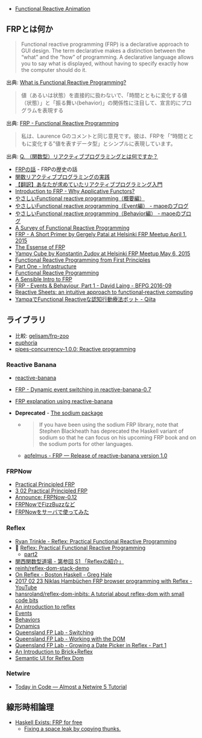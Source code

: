 * [Functional Reactive Animation](http://conal.net/papers/icfp97/)

## FRPとは何か

> Functional reactive programming (FRP) is a declarative approach to GUI design. The term declarative makes a distinction between the “what” and the “how” of programming. A declarative language allows you to say what is displayed, without having to specify exactly how the computer should do it.

出典: [What is Functional Reactive Programming?](http://elm-lang.org/learn/What-is-FRP.elm)

> 値（あるいは状態）を直接的に扱わないで、「時間とともに変化する値（状態）」と「振る舞い(behavior)」の関係性に注目して、宣言的にプログラムを表現する

出典: [FRP - Functional Reactive Programming](http://www.slideshare.net/kamimuraryo/frp-functional-reactive-programming)

> 私は、Laurence Gのコメントと同じ意見です。彼は、FRPを「“時間とともに変化する”値を表すデータ型」とシンプルに表現しています。

出典: [Q. （関数型）リアクティブプログラミングとは何ですか？](http://postd.cc/what-is-functional-reactive-programming/)

* [FRPの話](http://maoe.hatenadiary.jp/entry/2012/12/24/011414) - FRPの歴史の話
* [関数リアクティブプログラミングの実践](http://www.kotha.net/misc/fpm2012/frptalk.html)
* [【翻訳】あなたが求めていたリアクティブプログラミング入門](http://ninjinkun.hatenablog.com/entry/introrxja)
* [Introduction to FRP - Why Applicative Functors?](http://apfelmus.nfshost.com/blog/2011/05/06-frp-why-functors.html)
* [やさしいFunctional reactive programming（概要編）](http://maoe.hatenadiary.jp/entry/20100109/1263059731)
* [やさしいFunctional reactive programming（Event編） - maoeのブログ](http://maoe.hatenadiary.jp/entry/20100116/1263661213)
* [やさしいFunctional reactive programming（Behavior編） - maoeのブログ](http://maoe.hatenadiary.jp/entry/20100123/1264225964)
* [A Survey of Functional Reactive Programming](http://www.cs.rit.edu/~eca7215/frp-independent-study/Survey.pdf)
* [FRP - A Short Primer by Gergely Patai at Helsinki FRP Meetup April 1, 2015](https://www.youtube.com/watch?v=_BICQhz6tkM&feature=youtu.be&list=PL3FxNVzVB9HJXCXlEDi3-mzx_Lw_pP11j)
* [The Essense of FRP](http://begriffs.com/posts/2015-07-22-essence-of-frp.html)
* [Yampy Cube by Konstantin Zudov at Helsinki FRP Meetup May 6, 2015](https://www.youtube.com/watch?v=T7XwTolu9YI)
* [Functional Reactive Programming from First Principles](http://haskell.cs.yale.edu/?post_type=publication&p=200)
* [Part One - Infrastructure](http://zyghost.com/series/odin/part-one/)
* [Functional Reactive Programming](http://bobkonf.de/2016/apfelmus.html)
* [A Sensible Intro to FRP](https://begriffs.com/posts/2016-07-27-tikhon-on-frp.html)
* [FRP - Events & Behaviour, Part 1 - David Laing - BFPG 2016-09](https://www.youtube.com/watch?v=GXW1jBijhlk)
* [Reactive Sheets: an intuitive approach to functional‐reactive computing](https://www.youtube.com/watch?v=9qBYatgAzXg)
* [YampaでFunctional Reactiveな認知行動療法ボット - Qiita](https://qiita.com/makoraru/items/596729de09d6aeb81e5a)

## ライブラリ
* 比較: [gelisam/frp-zoo](https://github.com/gelisam/frp-zoo)
* [euphoria](https://hackage.haskell.org/package/euphoria)
* [pipes-concurrency-1.0.0: Reactive programming](http://www.haskellforall.com/2013/04/pipes-concurrency-100-reactive.html)

### Reactive Banana
* [reactive-banana](https://hackage.haskell.org/package/reactive-banana)
* [FRP - Dynamic event switching in reactive-banana-0.7](http://apfelmus.nfshost.com/blog/2012/09/03-frp-dynamic-event-switching-0-7.html)
* [FRP explanation using reactive-banana](https://wiki.haskell.org/FRP_explanation_using_reactive-banana)

* **Deprecated** - [The sodium package](http://hackage.haskell.org/package/sodium)
  * > If you have been using the sodium FRP library, note that Stephen Blackheath has deprecated the Haskell variant of sodium so that he can focus on his upcoming FRP book and on the sodium ports for other languages.
  * [apfelmus - FRP — Release of reactive-banana version 1.0](http://apfelmus.nfshost.com/blog/2015/10/29-frp-banana-1-0.html)

### FRPNow
* [Practical Principled FRP](http://www.cse.chalmers.se/~atze/papers/prprfrp.pdf)
* [3 02 Practical Principled FRP](https://www.youtube.com/watch?v=WajfYdqCeAM)
* [Announce: FRPNow-0.12](https://www.reddit.com/r/haskell/comments/3ddn1b/announce_frpnow012/)
* [FRPNowでFizzBuzzなど](http://qiita.com/as_capabl/items/ae7cca3343731d303b49)
* [FRPNowをサーバで使ってみた](http://qiita.com/asukamirai/items/d23c34a71d72d077e39d)

### Reflex
* [Ryan Trinkle - Reflex: Practical Functional Reactive Programming](https://www.youtube.com/watch?v=dOy7zIk3IUI)
* 🎥 [Reflex: Practical Functional Reactive Programming](https://www.youtube.com/watch?v=mYvkcskJbc4)
  * [part2](https://www.youtube.com/watch?v=3qfc9XFVo2c)
* [関西関数型道場 - 第参回 S1 「Reflexの紹介」](https://www.youtube.com/watch?v=G24P2kR8O_w)
* [reinh/reflex-dom-stack-demo](https://github.com/reinh/reflex-dom-stack-demo)
* [On Reflex - Boston Haskell - Greg Hale](https://www.youtube.com/watch?v=MfXxuy_CJSk)
* [2017 02 23 Niklas Hambüchen FRP browser programming with Reflex - YouTube](https://www.youtube.com/watch?v=dNGClNsnn24)
* [hansroland/reflex-dom-inbits: A tutorial about reflex-dom with small code bits](https://github.com/hansroland/reflex-dom-inbits)
* [An introduction to reflex](https://blog.qfpl.io/posts/reflex/basics/introduction/)
* [Events](https://blog.qfpl.io/posts/reflex/basics/events/)
* [Behaviors](https://blog.qfpl.io/posts/reflex/basics/behaviors/)
* [Dynamics](https://blog.qfpl.io/posts/reflex/basics/dynamics/)
* [Queensland FP Lab - Switching](https://blog.qfpl.io/posts/reflex/basics/switching/)
* [Queensland FP Lab - Working with the DOM](https://blog.qfpl.io/posts/reflex/basics/dom/)
* [Queensland FP Lab - Growing a Date Picker in Reflex - Part 1](https://blog.qfpl.io/posts/reflex/widgets/growing-a-date-picker-1/)
* [An Introduction to Brick+Reflex](http://hexagoxel.de/postsforpublish/posts/2017-10-30-brick-plus-reflex.html)
* [Semantic UI for Reflex Dom](https://tomsmalley.github.io/semantic-reflex/)

### Netwire
* [Today in Code — Almost a Netwire 5 Tutorial](http://todayincode.tumblr.com/post/96914679355/almost-a-netwire-5-tutorial)

## 線形時相論理
* [Haskell Exists: FRP for free](https://haskellexists.blogspot.jp/2016/01/frp-for-free.html)
  * [Fixing a space leak by copying thunks.](http://haskellexists.blogspot.de/2016/01/fixing-space-leak-by-copying-thunks.html)
